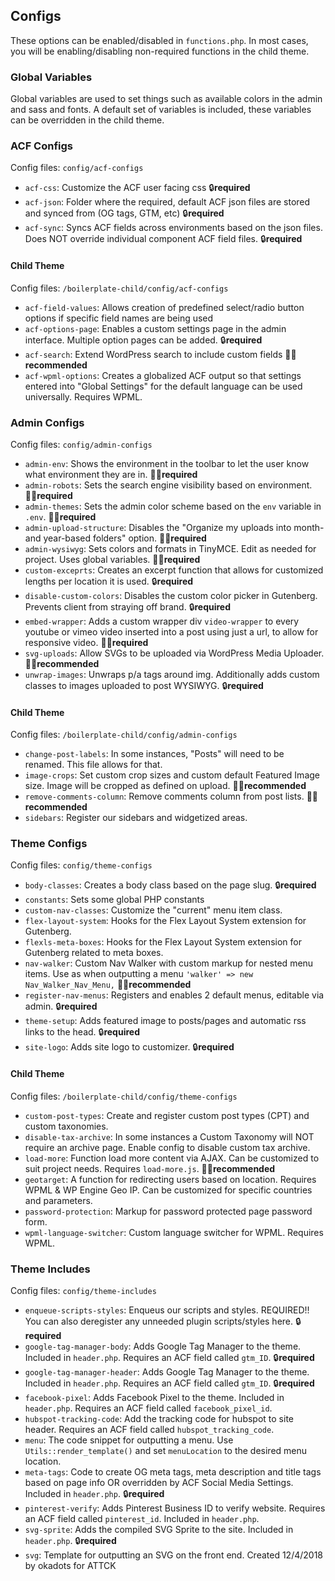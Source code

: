 ## Configs
These options can be enabled/disabled in `functions.php`. In most cases, you will be enabling/disabling non-required functions in the child theme.

### Global Variables
Global variables are used to set things such as available colors in the admin and sass and fonts.  A default set of variables is included, these variables can be overridden in the child theme.

### ACF Configs 
Config files: `config/acf-configs`
- `acf-css`: Customize the ACF user facing css 🔒**required**
- `acf-json`: Folder where the required, default ACF json files are stored and synced from (OG tags, GTM, etc) 🔒**required**
- `acf-sync`: Syncs ACF fields across environments based on the json files. Does NOT override individual component ACF field files. 🔒**required**

#### Child Theme
Config files: `/boilerplate-child/config/acf-configs`
- `acf-field-values`: Allows creation of predefined select/radio button options if specific field names are being used
- `acf-options-page`: Enables a custom settings page in the admin interface. Multiple option pages can be added. 🔒**required**
- `acf-search`: Extend WordPress search to include custom fields 👍🏻**recommended**
- `acf-wpml-options`: Creates a globalized ACF output so that settings entered into "Global Settings" for the default language can be used universally. Requires WPML.

### Admin Configs 
Config files: `config/admin-configs`
- `admin-env`: Shows the environment in the toolbar to let the user know what environment they are in. 👍🏻**required**
- `admin-robots`: Sets the search engine visibility based on environment. 👍🏻**required**
- `admin-themes`: Sets the admin color scheme based on the `env` variable in `.env`. 👍🏻**required**
- `admin-upload-structure`: Disables the "Organize my uploads into month- and year-based folders" option. 👍🏻**required**
- `admin-wysiwyg`: Sets colors and formats in TinyMCE. Edit as needed for project. Uses global variables. 👍🏻**required**
- `custom-exceprts`: Creates an excerpt function that allows for customized lengths per location it is used. 🔒**required**
- `disable-custom-colors`: Disables the custom color picker in Gutenberg. Prevents client from straying off brand. 🔒**required**
- `embed-wrapper`: Adds a custom wrapper div `video-wrapper` to every youtube or vimeo video inserted into a post using just a url, to allow for responsive video. 👍🏻**required**
- `svg-uploads`: Allow SVGs to be uploaded via WordPress Media Uploader. 👍🏻**recommended**
- `unwrap-images`: Unwraps p/a tags around img. Additionally adds custom classes to images uploaded to post WYSIWYG. 🔒**required**

#### Child Theme
Config files: `/boilerplate-child/config/admin-configs`
- `change-post-labels`: In some instances, "Posts" will need to be renamed. This file allows for that.
- `image-crops`: Set custom crop sizes and custom default Featured Image size. Image will be cropped as defined on upload. 👍🏻**recommended**
- `remove-comments-column`: Remove comments column from post lists. 👍🏻**recommended**
- `sidebars`: Register our sidebars and widgetized areas.

### Theme Configs
Config files: `config/theme-configs`
- `body-classes`: Creates a body class based on the page slug. 🔒**required**
- `constants`: Sets some global PHP constants
- `custom-nav-classes`: Customize the "current" menu item class.
- `flex-layout-system`: Hooks for the Flex Layout System extension for Gutenberg.
- `flexls-meta-boxes`: Hooks for the Flex Layout System extension for Gutenberg related to meta boxes.
- `nav-walker`: Custom Nav Walker with custom markup for nested menu items. Use as when outputting a menu `'walker' => new Nav_Walker_Nav_Menu,` 👍🏻**recommended**
- `register-nav-menus`: Registers and enables 2 default menus, editable via admin. 🔒**required**
- `theme-setup`: Adds featured image to posts/pages and automatic rss links to the head. 🔒**required**
- `site-logo`: Adds site logo to customizer. 🔒**required**

#### Child Theme
Config files: `/boilerplate-child/config/theme-configs`
- `custom-post-types`: Create and register custom post types (CPT) and custom taxonomies.
- `disable-tax-archive`: In some instances a Custom Taxonomy will NOT require an archive page. Enable config to disable custom tax archive.
- `load-more`: Function load more content via AJAX. Can be customized to suit project needs. Requires `load-more.js`. 👍🏻**recommended**
- `geotarget`: A function for redirecting users based on location. Requires WPML & WP Engine Geo IP. Can be customized for specific countries and parameters.
- `password-protection`: Markup for password protected page password form. 
- `wpml-language-switcher`: Custom language switcher for WPML. Requires WPML.

### Theme Includes
Config files: `config/theme-includes`
- `enqueue-scripts-styles`: Enqueus our scripts and styles. REQUIRED!! You can also deregister any unneeded plugin scripts/styles here. 🔒**required**
- `google-tag-manager-body`: Adds Google Tag Manager to the theme. Included in `header.php`. Requires an ACF field called `gtm_ID`. 🔒**required**
- `google-tag-manager-header`: Adds Google Tag Manager to the theme. Included in `header.php`. Requires an ACF field called `gtm_ID`. 🔒**required**
- `facebook-pixel`: Adds Facebook Pixel to the theme. Included in `header.php`. Requires an ACF field called `facebook_pixel_id`.
- `hubspot-tracking-code`: Add the tracking code for hubspot to site header. Requires an ACF field called `hubspot_tracking_code`.
- `menu`: The code snippet for outputting a menu.  Use `Utils::render_template()` and set `menuLocation` to the desired menu location.
- `meta-tags`: Code to create OG meta tags, meta description and title tags based on page info OR overridden by ACF Social Media Settings. Included in `header.php`. 🔒**required**
- `pinterest-verify`: Adds Pinterest Business ID to verify website. Requires an ACF field called `pinterest_id`. Included in `header.php`. 
- `svg-sprite`: Adds the compiled SVG Sprite to the site. Included in `header.php`. 🔒**required**
- `svg`: Template for outputting an SVG on the front end. 
Created 12/4/2018 by okadots for ATTCK

